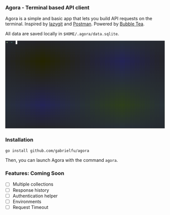 ### Agora - Terminal based API client

Agora is a simple and basic app that lets you build API requests on the terminal. Inspired by [lazygit](https://github.com/jesseduffield/lazygit) and [Postman](https://www.postman.com). Powered by [Bubble Tea](https://github.com/charmbracelet/bubbletea).

All data are saved locally in `$HOME/.agora/data.sqlite`.

![](./assets/demo.gif)

### Installation

```shell
go install github.com/gabrielfu/agora
```

Then, you can launch Agora with the command `agora`.

### Features: Coming Soon
- [ ] Multiple collections
- [ ] Response history
- [ ] Authentication helper
- [ ] Environments
- [ ] Request Timeout
